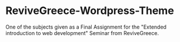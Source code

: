 # ReviveGreece-Wordpress-Theme
One of the subjects given as a Final Assignment for the "Extended introduction to web development" Seminar from ReviveGreece.
